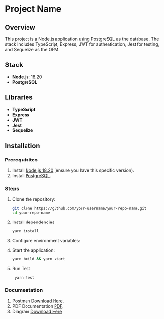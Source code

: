 # Project Name

## Overview

This project is a Node.js application using PostgreSQL as the database. The stack includes TypeScript, Express, JWT for authentication, Jest for testing, and Sequelize as the ORM.

## Stack

- **Node.js**: 18.20
- **PostgreSQL**

## Libraries

- **TypeScript**
- **Express**
- **JWT**
- **Jest**
- **Sequelize**

## Installation

### Prerequisites

1. Install [Node.js 18.20](https://nodejs.org/en/download/) (ensure you have this specific version).
2. Install [PostgreSQL](https://www.postgresql.org/download/).

### Steps

1. Clone the repository:

   ```bash
   git clone https://github.com/your-username/your-repo-name.git
   cd your-repo-name
   ```

2. Install dependencies:

   ```bash
   yarn install
   ```

3. Configure environment variables:


4. Start the application:
   ```bash
   yarn build && yarn start
   ```

5. Run Test
   ```bash
    yarn test
   ```

### Documentation

1. Postman [Download Here](https://drive.google.com/file/d/14O3vyN0T984nDjHDlhIisp2_GGMn0hIO/view?usp=sharing).
2. PDF Documentation [PDF](https://drive.google.com/file/d/1mUSz4Aav3VmDJgCTxIGqZyFOZiCW-wsF/view?usp=sharing).
3. Diagram [Download Here](https://drive.google.com/drive/folders/1UfuCw42Ae1HBEUJ0ELLYYEgzcGSPHEKr?usp=sharing)
